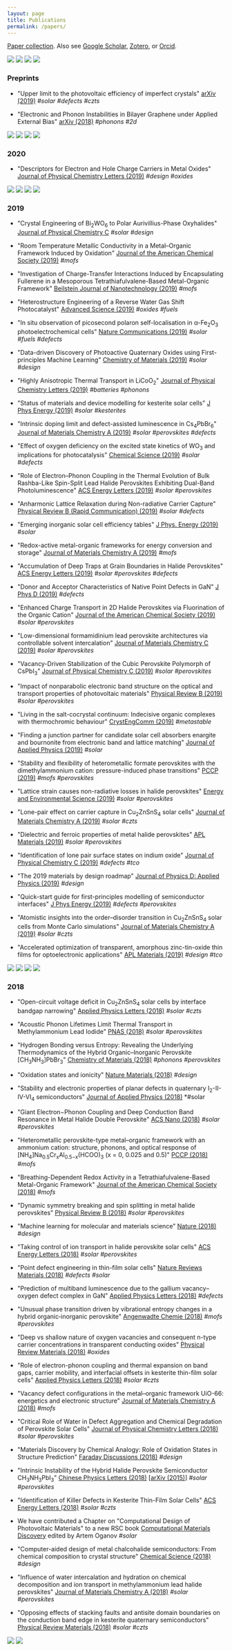 ```yaml
---
layout: page
title: Publications 
permalink: /papers/
---
```


[Paper collection](https://github.com/WMD-group/WMD-group.github.io/tree/master/publications).
Also see 
[Google Scholar](https://scholar.google.co.uk/citations?user=Ktvn91gAAAAJ&hl=en),
[Zotero](https://www.zotero.org/aronwalsh),
or [Orcid](http://orcid.org/0000-0001-5460-7033).


![](/assets/com-2018.jpg) ![](/assets/cs-2019.jpg) ![](/assets/el-2018.jpg) ![](/assets/acr-2016.jpg)

### Preprints

* "Upper limit to the photovoltaic efficiency of imperfect crystals" [arXiv (2019)](https://arxiv.org/abs/1912.07889)
*#solar #defects #czts*

* "Electronic and Phonon Instabilities in Bilayer Graphene under Applied External Bias" [arXiv (2018)](https://arxiv.org/abs/1809.06555)
*#phonons #2d*

![](/assets/jmcc-2016.jpg) ![](/assets/rsc-2018.jpg) ![](/assets/cs-2016.jpg)  ![](/assets/jpcc-2015.jpg) 

### 2020

* "Descriptors for Electron and Hole Charge Carriers in Metal Oxides" [Journal of Physical Chemistry Letters (2019)](https://pubs.acs.org/doi/10.1021/acs.jpclett.9b03398)
*#design #oxides*

![](/assets/nl-2015.jpg) ![](/assets/pccp-2016.jpg) ![](/assets/jcp-2015.jpg) ![](/assets/prs-2010.jpg) 

### 2019 

* "Crystal Engineering of Bi<sub>2</sub>WO<sub>6</sub> to Polar Aurivillius-Phase Oxyhalides" [Journal of Physical Chemistry C](https://pubs.acs.org/doi/10.1021/acs.jpcc.9b09806)
*#solar #design*

* "Room Temperature Metallic Conductivity in a Metal–Organic Framework Induced by Oxidation" [Journal of the American Chemical Society (2019)](https://pubs.acs.org/doi/abs/10.1021/jacs.9b06898)
*#mofs*

* "Investigation of Charge-Transfer Interactions Induced by Encapsulating Fullerene in a Mesoporous Tetrathiafulvalene-Based Metal-Organic Framework" [Beilstein Journal of Nanotechnology (2019)](https://www.beilstein-journals.org/bjnano/articles/10/183)
*#mofs*

* "Heterostructure Engineering of a Reverse Water Gas Shift Photocatalyst" [Advanced Science (2019)](https://onlinelibrary.wiley.com/doi/full/10.1002/advs.201902170?af=R)
*#oxides #fuels*

* "In situ observation of picosecond polaron self-localisation in α-Fe<sub>2</sub>O<sub>3</sub> photoelectrochemical cells" [Nature Communications (2019)](https://www.nature.com/articles/s41467-019-11767-9)
*#solar #fuels #defects*

* "Data-driven Discovery of Photoactive Quaternary Oxides using First-principles Machine Learning" [Chemistry of Materials (2019)](https://pubs.acs.org/doi/10.1021/acs.chemmater.9b01519)
*#solar #design*

* "Highly Anisotropic Thermal Transport in LiCoO<sub>2</sub>" [Journal of Physical Chemistry Letters (2019)](https://pubs.acs.org/doi/10.1021/acs.jpclett.9b02073)
*#batteries #phonons*

* "Status of materials and device modelling for kesterite solar cells" [J Phys Energy (2019)](https://doi.org/10.1088/2515-7655/ab2dda)
*#solar #kesterites*

* "Intrinsic doping limit and defect-assisted luminescence in Cs<sub>4</sub>PbBr<sub>6</sub>" [Journal of Materials Chemistry A (2019)](https://pubs.rsc.org/en/content/articlelanding/2019/ta/c9ta06874k#!divAbstract)
*#solar #perovskites #defects*

* "Effect of oxygen deficiency on the excited state kinetics of WO<sub>3</sub> and implications for photocatalysis" [Chemical Science (2019)](https://pubs.rsc.org/en/content/articlelanding/2019/SC/C9SC00693A)
*#solar #defects*

* "Role of Electron–Phonon Coupling in the Thermal Evolution of Bulk Rashba-Like Spin-Split Lead Halide Perovskites Exhibiting Dual-Band Photoluminescence" [ACS Energy Letters (2019)](https://pubs.acs.org/doi/10.1021/acsenergylett.9b01427)
*#solar #perovskites*

* "Anharmonic Lattice Relaxation during Non-radiative Carrier Capture" [Physical Review B (Rapid Communication) (2019)](https://dx.doi.org/10.1103/PhysRevB.100.041202)
*#solar #defects*

* "Emerging inorganic solar cell efficiency tables"  [J Phys. Energy (2019)](https://iopscience.iop.org/article/10.1088/2515-7655/ab2338)
*#solar*

* "Redox-active metal-organic frameworks for energy conversion and storage" [Journal of Materials Chemistry A (2019)](https://pubs.rsc.org/en/content/articlelanding/2019/ta/c9ta04680a#!divAbstract)
*#mofs*

* "Accumulation of Deep Traps at Grain Boundaries in Halide Perovskites" [ACS Energy Letters (2019)](https://pubs.acs.org/doi/10.1021/acsenergylett.9b00840)
*#solar #perovskites #defects*

* "Donor and Acceptor Characteristics of Native Point Defects in GaN" [J Phys D (2019)](https://doi.org/10.1088/1361-6463/ab2033)
*#defects*

* "Enhanced Charge Transport in 2D Halide Perovskites via Fluorination of the Organic Cation" [Journal of the American Chemical Society (2019)](https://pubs.acs.org/doi/10.1021/jacs.9b00972)
*#solar #perovskites*

* "Low-dimensional formamidinium lead perovskite architectures via controllable solvent intercalation" [Journal of
Materials Chemistry C (2019)](https://pubs.rsc.org/en/Content/ArticleLanding/2019/TC/C9TC00379G#!divAbstract)
*#solar #perovskites*

* "Vacancy-Driven Stabilization of the Cubic Perovskite Polymorph of CsPbI<sub>3</sub>" [Journal of Physical Chemistry C (2019)](https://pubs.acs.org/doi/10.1021/acs.jpcc.9b01552)
*#solar #perovskites*

* "Impact of nonparabolic electronic band structure on the optical and transport properties of photovoltaic materials" [Physical Review B (2019)](https://journals.aps.org/prb/abstract/10.1103/PhysRevB.99.085207)
*#solar #perovskites*

* "Living in the salt-cocrystal continuum: Indecisive organic complexes with thermochromic behaviour" [CrystEngComm (2019)](https://pubs.rsc.org/en/Content/ArticleLanding/2019/CE/C8CE02066C#!divAbstract)
*#metastable*

* "Finding a junction partner for candidate solar cell absorbers enargite and bournonite from electronic band and lattice matching" [Journal of Applied Physics (2019)](https://aip.scitation.org/doi/10.1063/1.5079485)
*#solar*

* "Stability and flexibility of heterometallic formate perovskites with the dimethylammonium cation: pressure-induced phase transitions" [PCCP (2019)](https://pubs.rsc.org/en/content/articlelanding/2019/cp/c8cp07131d#!divAbstract)
*#mofs #perovskites*

* "Lattice strain causes non-radiative losses in halide perovskites" [Energy and Environmental Science (2019)](https://pubs.rsc.org/en/content/articlelanding/2019/ee/c8ee02751j)
*#solar #perovskites*

* "Lone-pair effect on carrier capture in Cu<sub>2</sub>ZnSnS<sub>4</sub> solar cells" [Journal of Materials Chemistry A (2019)](https://pubs.rsc.org/en/content/articlelanding/2019/ta/c8ta10130b)
*#solar #czts*

* "Dielectric and ferroic properties of metal halide perovskites" [APL Materials (2019)](https://aip.scitation.org/doi/10.1063/1.5079633)
*#solar #perovskites*

* "Identification of lone pair surface states on indium oxide" [Journal of Physical Chemistry C (2019)](https://pubs.acs.org/doi/abs/10.1021/acs.jpcc.8b08623)
*#defects #tco*

* "The 2019 materials by design roadmap" [Journal of Physics D: Applied Physics (2019)](http://iopscience.iop.org/article/10.1088/1361-6463/aad926/pdf)
*#design*

* "Quick-start guide for first-principles modelling of semiconductor interfaces" [J Phys Energy (2019)](http://iopscience.iop.org/article/10.1088/2515-7655/aad928)
 *#defects #perovskites*
  
* "Atomistic insights into the order–disorder transition in Cu<sub>2</sub>ZnSnS<sub>4</sub> solar cells from Monte Carlo simulations" [Journal of Materials Chemistry A (2019)](https://pubs.rsc.org/en/Content/ArticleLanding/2019/TA/C8TA04812F#)
*#solar #czts*

* "Accelerated optimization of transparent, amorphous zinc-tin-oxide thin films for optoelectronic applications" [APL Materials (2019)](https://doi.org/10.1063/1.5053683)
*#design #tco*

![](/assets/aplmat-2014.jpg) ![](/assets/pccp-2012.jpg) ![](/assets/csr-2011.jpg) ![](/assets/pccp-2010.jpg) 

### 2018


* "Open-circuit voltage deficit in Cu<sub>2</sub>ZnSnS<sub>4</sub> solar cells by interface bandgap narrowing" [Applied Physics Letters (2018)](https://aip.scitation.org/doi/10.1063/1.5063793)
*#solar #czts*

* "Acoustic Phonon Lifetimes Limit Thermal Transport in Methylammonium Lead Iodide"  [PNAS (2018)](http://www.pnas.org/content/115/47/11905)
*#solar #perovskites*

* "Hydrogen Bonding versus Entropy: Revealing the Underlying Thermodynamics of the Hybrid Organic–Inorganic Perovskite [CH<sub>3</sub>NH<sub>3</sub>]PbBr<sub>3</sub>" [Chemistry of Materials (2018)](https://pubs.acs.org/doi/abs/10.1021/acs.chemmater.8b03164)
*#phonons #perovskites*

* "Oxidation states and ionicity" [Nature Materials (2018)](https://doi.org/10.1038/s41563-018-0165-7)
*#design*

* "Stability and electronic properties of planar defects in quaternary I<sub>2</sub>-II-IV-VI<sub>4</sub> semiconductors" [Journal of Applied Physics (2018)](https://aip.scitation.org/doi/10.1063/1.5053424)
*#solar 

* "Giant Electron−Phonon Coupling and Deep Conduction Band Resonance in Metal Halide Double Perovskite" [ACS Nano (2018)](https://pubs.acs.org/doi/10.1021/acsnano.8b02936)
*#solar #perovskites*

* "Heterometallic perovskite-type metal–organic framework with an ammonium cation: structure, phonons, and optical response of [NH<sub>4</sub>]Na<sub>0.5</sub>Cr<sub>x</sub>Al<sub>0.5−x</sub>(HCOO)<sub>3</sub> (x = 0, 0.025 and 0.5)" [PCCP (2018)](https://pubs.rsc.org/en/content/articlelanding/2018/cp/c8cp03788d#!divAbstract)
*#mofs*

* "Breathing-Dependent Redox Activity in a Tetrathiafulvalene-Based Metal-Organic Framework" [Journal of the American Chemical Society (2018)](https://pubs.acs.org/doi/abs/10.1021/jacs.8b05890)
*#mofs*

* "Dynamic symmetry breaking and spin splitting in metal halide perovskites" [Physical Review B (2018)](https://journals.aps.org/prb/abstract/10.1103/PhysRevB.98.085108)
*#solar #perovskites*

* "Machine learning for molecular and materials science" [Nature (2018)](https://www.nature.com/articles/s41586-018-0337-2)
*#design*

* "Taking control of ion transport in halide perovskite solar cells" [ACS Energy Letters (2018)](https://pubs.acs.org/doi/10.1021/acsenergylett.8b00764)
*#solar #perovskites*

* "Point defect engineering in thin-film solar cells" [Nature Reviews Materials (2018)](https://www.nature.com/articles/s41578-018-0026-7)
*#defects #solar*

* "Prediction of multiband luminescence due to the gallium vacancy–oxygen defect complex in GaN" [Applied Physics Letters (2018)](https://aip.scitation.org/doi/10.1063/1.5026751)
*#defects*

* "Unusual phase transition driven by vibrational entropy changes in a hybrid organic‐inorganic perovskite" [Angenwadte Chemie (2018)](https://onlinelibrary.wiley.com/doi/abs/10.1002/anie.201803176)
*#mofs* *#perovskites*

* "Deep vs shallow nature of oxygen vacancies and consequent n-type carrier concentrations in transparent conducting oxides" [Physical Review Materials (2018)](https://journals.aps.org/prmaterials/abstract/10.1103/PhysRevMaterials.2.054604)
*#oxides*

* "Role of electron-phonon coupling and thermal expansion on band gaps, carrier mobility, and interfacial offsets in kesterite thin-film solar cells" [Applied Physics Letters (2018)](https://aip.scitation.org/doi/10.1063/1.5028186)
*#solar #czts*

* "Vacancy defect configurations in the metal–organic framework UiO-66: energetics and electronic structure" [Journal of Materials Chemistry A (2018)](http://pubs.rsc.org/en/content/articlelanding/2018/ta/c7ta11155j#!divAbstract)
*#mofs*

* "Critical Role of Water in Defect Aggregation and Chemical Degradation of Perovskite Solar Cells" [Journal of Physical Chemistry Letters (2018)](https://pubs.acs.org/doi/full/10.1021/acs.jpclett.8b00406) 
*#solar #perovskites*

* "Materials Discovery by Chemical Analogy: Role of Oxidation States in Structure Prediction" [Faraday Discussions (2018)](http://pubs.rsc.org/en/content/articlelanding/2014/FD/C8FD00032H#!divAbstract)
*#design* 

* "Intrinsic Instability of the Hybrid Halide Perovskite Semiconductor CH<sub>3</sub>NH<sub>3</sub>PbI<sub>3</sub>" [Chinese Physics Letters (2018)](http://cpl.iphy.ac.cn/10.1088/0256-307X/35/3/036104) 
[[arXiv (2015)](https://arxiv.org/abs/1506.01301)]
*#solar #perovskites*

* "Identification of Killer Defects in Kesterite Thin-Film Solar Cells" [ACS Energy Letters (2018)](http://pubs.acs.org/doi/10.1021/acsenergylett.7b01313)
*#solar #czts*

* We have contributed a Chapter on "Computational Design of Photovoltaic Materials" to a new RSC book [Computational Materials Discovery](https://www.amazon.co.uk/Computational-Materials-Discovery-Artem-Oganov/dp/1782629610) edited by Artem Oganov
*#solar*

* "Computer-aided design of metal chalcohalide semiconductors: From chemical composition to crystal structure" [Chemical Science (2018)](http://pubs.rsc.org/en/content/articlelanding/2017/sc/c7sc03961a)
*#design*

* "Influence of water intercalation and hydration on chemical decomposition and ion transport in methylammonium lead halide perovskites" [Journal of Materials Chemistry A (2018)](http://pubs.rsc.org/en/content/articlelanding/2017/ta/c7ta09112e)
*#solar #perovskites*

* "Opposing effects of stacking faults and antisite domain boundaries on the conduction band edge in kesterite quaternary semiconductors" [Physical Review Materials (2018)](https://journals.aps.org/prmaterials/abstract/10.1103/PhysRevMaterials.2.014602)
*#solar #czts* 

![](/assets/ees-2009.jpg) ![](/assets/jmc-2006.jpg)